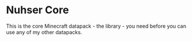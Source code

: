 # Nuhser Core

This is the core Minecraft datapack - the library - you need before you can use any of my other datapacks.
